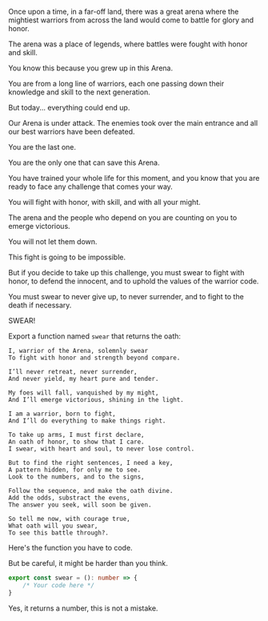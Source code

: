 Once upon a time, in a far-off land, there was a great arena where the mightiest warriors from across the land would come to battle for glory and honor. 

The arena was a place of legends, where battles were fought with honor and skill.

You know this because you grew up in this Arena.

You are from a long line of warriors, each one passing down their knowledge and skill to the next generation. 

But today... everything could end up.

Our Arena is under attack. The enemies took over the main entrance and all our best warriors have been defeated.

You are the last one.

You are the only one that can save this Arena.

You have trained your whole life for this moment, and you know that you are ready to face any challenge that comes your way. 

You will fight with honor, with skill, and with all your might. 

The arena and the people who depend on you are counting on you to emerge victorious. 

You will not let them down.

This fight is going to be impossible.

But if you decide to take up this challenge, you must swear to fight with honor, to defend the innocent, and to uphold the values of the warrior code. 

You must swear to never give up, to never surrender, and to fight to the death if necessary.

SWEAR!

Export a function named `swear` that returns the oath:

```text
I, warrior of the Arena, solemnly swear
To fight with honor and strength beyond compare.

I’ll never retreat, never surrender,
And never yield, my heart pure and tender.

My foes will fall, vanquished by my might,
And I’ll emerge victorious, shining in the light.

I am a warrior, born to fight,
And I’ll do everything to make things right.

To take up arms, I must first declare,
An oath of honor, to show that I care.
I swear, with heart and soul, to never lose control.

But to find the right sentences, I need a key,
A pattern hidden, for only me to see.
Look to the numbers, and to the signs,

Follow the sequence, and make the oath divine.
Add the odds, substract the evens,
The answer you seek, will soon be given.

So tell me now, with courage true,
What oath will you swear,
To see this battle through?.
```


Here's the function you have to code.

But be careful, it might be harder than you think.

```typescript
export const swear = (): number => {
    /* Your code here */
}
```

Yes, it returns a number, this is not a mistake.

